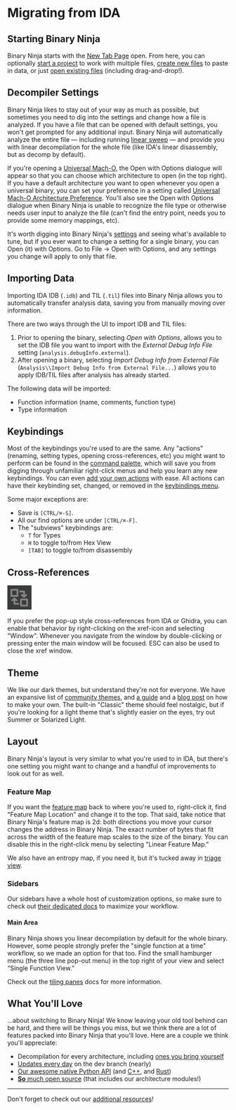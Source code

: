 # Migrating from IDA

## Starting Binary Ninja

Binary Ninja starts with the [New Tab Page](../index.md#new-tab) open. From here, you can optionally [start a project](../projects.md#creating-a-project) to work with multiple files, [create new files](../index.md#new-files) to paste in data, or just [open existing files](../index.md#loading-files) (including drag-and-drop!).

## Decompiler Settings

Binary Ninja likes to stay out of your way as much as possible, but sometimes you need to dig into the settings and change how a file is analyzed. If you have a file that can be opened with default settings, you won't get prompted for any additional input. Binary Ninja will automatically analyze the entire file — including running [linear sweep](https://binary.ninja/2017/11/06/architecture-agnostic-function-detection-in-binaries.html) — and provide you with linear decompilation for the whole file (like IDA's linear disassembly, but as decomp by default).

If you're opening a [Universal Mach-O](https://en.wikipedia.org/wiki/Universal_binary), the Open with Options dialogue will appear so that you can choose which architecture to open (in the top right). If you have a default architecture you want to open whenever you open a universal binary, you can set your preference in a setting called [Universal Mach-O Architecture Preference](../settings.md#all-settings). You'll also see the Open with Options dialogue when Binary Ninja is unable to recognize the file type or otherwise needs user input to analyze the file (can't find the entry point, needs you to provide some memory mappings, etc).

It's worth digging into Binary Ninja's [settings](../settings.md) and seeing what's available to tune, but if you ever want to change a setting for a single binary, you can Open (it) with Options. Go to File -> Open with Options, and any settings you change will apply to only that file.

<!-- TODO : Can you analyze a file while IDA is running its analysis?
## Analyzing While Analyzing -->

## Importing Data

Importing IDA IDB (`.idb`) and TIL (`.til`) files into Binary Ninja allows you to automatically transfer analysis data, saving you from manually moving over information.

There are two ways through the UI to import IDB and TIL files:

1. Prior to opening the binary, selecting _Open with Options_, allows you to set the IDB file you want to import with the  _External Debug Info File_ setting (`analysis.debugInfo.external`).
2. After opening a binary, selecting _Import Debug Info from External File_ (`Analysis\\Import Debug Info from External File...`) allows you to apply IDB/TIL files after analysis has already started.

The following data will be imported:

- Function information (name, comments, function type)
- Type information

## Keybindings

Most of the keybindings you're used to are the same. Any "actions" (renaming, setting types, opening cross-references, etc) you might want to perform can be found in the [command palette](../index.md#command-palette), which will save you from digging through unfamiliar right-click menus and help you learn any new keybindings. You can even [add your own actions](https://binary.ninja/2024/02/15/command-palette.html#how-do-i-register-actions-with-the-command-palette-myself) with ease. All actions can have their keybinding set, changed, or removed in the [keybindings menu](../index.md#default-hotkeys).

Some major exceptions are:

- Save is `[CTRL/⌘-S]`.
- All our find options are under `[CTRL/⌘-F]`.
- The "subviews" keybindings are:
    - `T` for Types
    - `H` to toggle to/from Hex View
    - `[TAB]` to toggle to/from disassembly

## Cross-References

![xref icon >](../../img/xref-icon.png "Xref Icon")

If you prefer the pop-up style cross-references from IDA or Ghidra, you can enable that behavior by right-clicking on the xref-icon and selecting "Window". Whenever you navigate from the window by double-clicking or pressing enter the main window will be focused. ESC can also be used to close the xref window.

## Theme

We like our dark themes, but understand they're not for everyone. We have an expansive list of [community themes](https://github.com/Vector35/community-themes), and [a guide](../../dev/themes.md) and a [blog post](https://binary.ninja/2021/07/08/creating-great-themes.html) on how to make your own. The built-in "Classic" theme should feel nostalgic, but if you're looking for a light theme that's slightly easier on the eyes, try out Summer or Solarized Light.

## Layout

Binary Ninja's layout is very similar to what you're used to in IDA, but there's one setting you might want to change and a handful of improvements to look out for as well.

### Feature Map

If you want the [feature map](../index.md#feature-map) back to where you're used to, right-click it, find "Feature Map Location" and change it to the top. That said, take notice that Binary Ninja's feature map is 2d: both directions you move your cursor changes the address in Binary Ninja. The exact number of bytes that fit across the width of the feature map scales to the size of the binary. You can disable this in the right-click menu by selecting "Linear Feature Map."

We also have an entropy map, if you need it, but it's tucked away in [triage view](https://binary.ninja/2019/04/01/hackathon-2019-summary.html#triage-mode-rusty).

### Sidebars

Our sidebars have a whole host of customization options, so make sure to check out [their dedicated docs](../index.md#the-sidebar) to maximize your workflow.

#### Main Area

Binary Ninja shows you linear decompilation by default for the whole binary. However, some people strongly prefer the "single function at a time" workflow, so we made an option for that too. Find the small hamburger menu (the three line pop-out menu) in the top right of your view and select “Single Function View.”

Check out the [tiling panes](../index.md#tiling-panes) docs for more information.

## What You'll Love

...about switching to Binary Ninja! We know leaving your old tool behind can be hard, and there will be things you miss, but we think there are a lot of features packed into Binary Ninja that you'll love. Here are a couple we think you'll appreciate:

 - Decompilation for every architecture, including [ones you bring yourself](https://binary.ninja/2020/01/08/guide-to-architecture-plugins-part1.html)
 - [Updates every day](../index.md#updates) on the dev branch (nearly)
 - [Our awesome native Python API](../../dev/cookbook.md) (and [C++](https://api.binary.ninja/cpp/), and [Rust](https://dev-rust.binary.ninja/))
 - [**So** much open source](https://github.com/Vector35/binaryninja-api?tab=readme-ov-file#related-repositories) (that includes our architecture modules!)

---

Don't forget to check out our [additional resources](index.md#additional-resources)!
